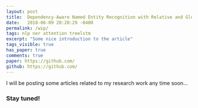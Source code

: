 ```yaml
---
layout: post
title:  Dependency-Aware Named Entity Recognition with Relative and Global Attentions
date:   2018-06-09 20:20:29 -0400
permalink: /wip/
tags: nlp ner attention treelstm
excerpt: "Some nice introduction to the article"
tags_visible: true
has_paper: true
comments: true
paper: https://github.com/
github: https://github.com/
---
```


I will be posting some articles related to my research work any time soon... 

### Stay tuned! 
